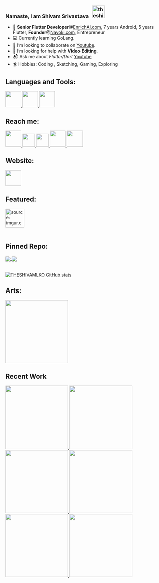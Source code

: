 ### Namaste, I am Shivam Srivastava &nbsp;  <img src="https://i.imgur.com/Z9tpbK5.png" alt="theshivamlko" height=40  /> 

 
- 💼 **Senior Flutter Developer**@<a href="https://enrichai.com/">EnrichAI.com<a/>, 7 years Android, 5 years Flutter, **Founder**@<a href="https://navoki.com/">Navoki.com<a/>, Entrepreneur
- 💻 Currently learning GoLang.
- 👯 I’m looking to collaborate on [Youtube](https://youtube.com/c/navoki).
- 🎥 I’m looking for help with **Video Editing**.
- 📬 Ask me about *Flutter/Dart* <a href="https://www.youtube.com/c/navoki">Youtube</a>
- 🏄 Hobbies: Coding , Sketching, Gaming, Exploring

## Languages and Tools:  

<a href="https://flutter.dev/">
<img height="50" src="https://i.imgur.com/GFan2rb.png">
</a>
<a href="https://dart.dev/">
<img height="50" src="https://i.imgur.com/6u5t9qS.png">
</a>
<a href="https://developer.android.com/studio">
<img height="50" src="https://i.imgur.com/cekERry.png">
</a>
<!--<a href="https://kotlinlang.org/">
<img height="50" src="https://i.imgur.com/r5F4nls.png">
</a>-->
<!-- <a href="https://golang.org/">
<img height="50" src="https://i.imgur.com/H1f2hkd.png">
</a> -->

## Reach me:

 <a href="https://www.linkedin.com/in/theshivamlko/">
<img height="50" src="https://i.imgur.com/Xl6rwnA.png">
</a>
<a href="https://www.youtube.com/channel/UCP2-MYtIbBnlEcfTvJKo5Og?sub_confirmation=1">
<img height="40" src="https://i.imgur.com/iSIKA6o.png">
</a>
 <a href="https://navoki.com">
<img height="40" src="https://i.imgur.com/p0KyUvS.png">
</a>
<a href="https://twitter.com/theshivamlko">
<img height="50" src="https://i.imgur.com/Z9xbaFX.png">
</a>
<a href="http://instagram.com/navokitech">
<img height="50" src="https://i.imgur.com/1zCBIbi.png">
</a>

## Website:

<a href="https://navoki.com"><img height="50" src="https://i.imgur.com/Qbox7yw.png"></a>

## Featured:

<a href="https://blog.udacity.com/2019/06/life-as-a-udacity-student-shivam-srivastava.html">
<a href="https://blog.udacity.com/2019/06/life-as-a-udacity-student-shivam-srivastava.html"><img src="https://i.imgur.com/74ZLrKJ.png" height="60" title="source: imgur.com" /></a>
 </br>
</a>
</br>

<!-- [![Image](https://i.imgur.com/Z7qKuho.png)](https://play.google.com/store/apps/details?id=com.navoki.keepapp)  [![Get it from the Snap Store](https://snapcraft.io/static/images/badges/en/snap-store-black.svg)](https://snapcraft.io/navoki-notes) -->
## Pinned Repo:

<a href="https://github.com/theshivamlko/navoki_notes">
  <img align="center" src="https://github-readme-stats.vercel.app/api/pin/?username=theshivamlko&repo=navoki_notes&theme=dark" />
</a>
  
<a href="https://github.com/theshivamlko/rulers_flutter_package">
  <img align="center" src="https://github-readme-stats.vercel.app/api/pin/?username=theshivamlko&repo=rulers_flutter_package&theme=dark" />
</a>

</br>
</br>
</br>
<a href="https://github.com/theshivamlko/github-readme-stats">
<img src="https://github-readme-stats.vercel.app/api?username=theshivamlko&count_private=true&show_icons=true&theme=radical)](https://github.com/theshivamlko/github-readme-stats" alt="THESHIVAMLKO GitHub stats" />
</a>


## Arts:

<img height="200" src="https://i.imgur.com/YywkcS8.jpg">

## Recent Work  
<a href="https://www.youtube.com/watch?v=3EHNNi9KWoU">
<img height="200" src="http://i3.ytimg.com/vi/3EHNNi9KWoU/mqdefault.jpg"> 
</a>
<a href="https://www.youtube.com/watch?v=WCg9wIVKo7Y">
<img height="200" src="http://i3.ytimg.com/vi/WCg9wIVKo7Y/mqdefault.jpg"> 
</a>
<a href="https://www.youtube.com/watch?v=2yMfITB9lis">
<img height="200" src="http://i3.ytimg.com/vi/2yMfITB9lis/mqdefault.jpg"> 
</a>
<a href="https://www.youtube.com/watch?v=LHOUJgN5_pc">
<img height="200" src="http://i3.ytimg.com/vi/LHOUJgN5_pc/mqdefault.jpg"> 
</a>
<a href="https://www.youtube.com/watch?v=ixj0MMusDM8">
<img height="200" src="http://i3.ytimg.com/vi/ixj0MMusDM8/mqdefault.jpg"> 
</a>
<a href="https://www.youtube.com/watch?v=LNsEn6MM34A">
<img height="200" src="http://i3.ytimg.com/vi/LNsEn6MM34A/mqdefault.jpg"> 
</a>
<!-- <a href="https://github.com/theshivamlko">
 <img align="center" src="https://github-readme-stats.vercel.app/api?username=theshivamlko&show_icons=true&theme=dracula&line_height=27" alt="Pawan's github stats"/>
</a> -->
 
